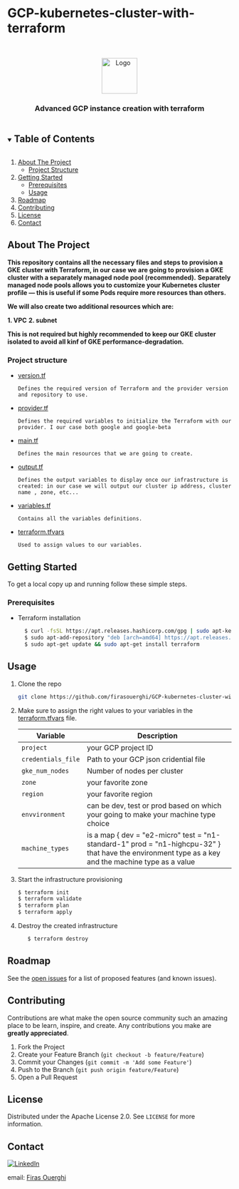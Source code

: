 # GCP-kubernetes-cluster-with-terraform





<!---[![Contributors][contributors-shield]][contributors-url]
[![Forks][forks-shield]][forks-url]
[![Stargazers][stars-shield]][stars-url]
[![Issues]][issues-url]
[![MIT License]][license-url]-->

<!-- PROJECT LOGO -->
<br />
<p align="center">
  <a href="https://github.com/firasouerghi/GCP-kubernetes-cluster-with-terraform">
    <img src="images/logo.png" alt="Logo" width="80" height="80">
  </a>

  <h3 align="center">Advanced GCP instance creation with terraform</h3>

</p>



<!-- TABLE OF CONTENTS -->
<details open="open">
  <summary><h2 style="display: inline-block">Table of Contents</h2></summary>
  <ol>
    <li>
      <a href="#about-the-project">About The Project</a>
      <ul>
        <li><a href="#project-structure">Project Structure</a></li>
      </ul>
    </li>
    <li>
      <a href="#getting-started">Getting Started</a>
      <ul>
        <li><a href="#prerequisites">Prerequisites</a></li>
        <li><a href="#usage">Usage</a></li>
      </ul>
    </li>
    <li><a href="#roadmap">Roadmap</a></li>
    <li><a href="#contributing">Contributing</a></li>
    <li><a href="#license">License</a></li>
    <li><a href="#contact">Contact</a></li>
  </ol>
</details>



<!-- ABOUT THE PROJECT -->
## About The Project

**This repository contains all the necessary files and steps to provision a GKE cluster with Terraform, in our case we are going to provision a GKE cluster with a separately managed node pool (recommended).**
**Separately managed node pools allows you to customize your Kubernetes cluster profile — this is useful if some Pods require more resources than others.**


**We will also create two additional resources which are:**

**1. VPC**
**2. subnet**

**This is not required but highly recommended to keep our GKE cluster isolated to avoid all kinf of GKE performance-degradation.**


### Project structure

* [version.tf](https://github.com/firasouerghi/GCP-kubernetes-cluster-with-terraform/blob/main/version.tf)

   `Defines the required version of Terraform and the provider version and repository to use.`

* [provider.tf](https://github.com/firasouerghi/GCP-kubernetes-cluster-with-terraform/blob/main/provider.tf)

  `Defines the required variables to initialize the Terraform with our provider. I our case both google and google-beta`

* [main.tf](https://github.com/firasouerghi/GCP-kubernetes-cluster-with-terraform/blob/main/main.tf)

  `Defines the main resources that we are going to create.`


* [output.tf](https://github.com/firasouerghi/GCP-kubernetes-cluster-with-terraform/blob/main/output.tf)

  `Defines the output variables to display once our infrastructure is created: in our case we will output our cluster ip address, cluster name , zone, etc... `

* [variables.tf](https://github.com/firasouerghi/GCP-kubernetes-cluster-with-terraform/blob/main/variables.tf)

  `Contains all the variables definitions.`

* [terraform.tfvars](https://github.com/firasouerghi/GCP-kubernetes-cluster-with-terraform/blob/main/terraform.tfvars)

  `Used to assign values to our variables.`



<!-- GETTING STARTED -->
## Getting Started

To get a local copy up and running follow these simple steps.

### Prerequisites

* Terraform installation
  ```sh
    $ curl -fsSL https://apt.releases.hashicorp.com/gpg | sudo apt-key add -
    $ sudo apt-add-repository "deb [arch=amd64] https://apt.releases.hashicorp.com $(lsb_release -cs) main"
    $ sudo apt-get update && sudo apt-get install terraform
  ```





<!-- USAGE EXAMPLES -->
## Usage

1. Clone the repo
   ```sh
   git clone https://github.com/firasouerghi/GCP-kubernetes-cluster-with-terraform.git
   ```
2. Make sure to assign the right values to your variables in the [terraform.tfvars](https://github.com/firasouerghi/GCP-kubernetes-cluster-with-terraform/blob/main/terraform.tfvars) file.

    | Variable | Description |
    |----------|-------|
    `project` | your GCP project ID
    `credentials_file` | Path to your GCP json cridential file
    `gke_num_nodes` | Number of nodes per cluster
    `zone` | your favorite zone
    `region` | your favorite region
    `envvironment` | can be dev, test or prod based on which your going to make your machine type choice
    `machine_types` | is a map { dev  = "e2-micro" test = "n1-standard-1" prod = "n1-highcpu-32" } that have the environment type as a key and the machine type as a value



3. Start the infrastructure provisioning
   ```sh
   $ terraform init
   $ terraform validate
   $ terraform plan
   $ terraform apply
   ```
4. Destroy the created infrastructure
   ```sh
      $ terraform destroy
   ```


<!-- ROADMAP -->
## Roadmap

See the [open issues](https://github.com/firasouerghi/GCP-kubernetes-cluster-with-terraform/issues) for a list of proposed features (and known issues).



<!-- CONTRIBUTING -->
## Contributing

Contributions are what make the open source community such an amazing place to be learn, inspire, and create. Any contributions you make are **greatly appreciated**.

1. Fork the Project
2. Create your Feature Branch (`git checkout -b feature/Feature`)
3. Commit your Changes (`git commit -m 'Add some Feature'`)
4. Push to the Branch (`git push origin feature/Feature`)
5. Open a Pull Request



<!-- LICENSE -->
## License

Distributed under the Apache License 2.0. See `LICENSE` for more information.



<!-- CONTACT -->
## Contact
[![LinkedIn][linkedin-shield]][linkedin-url]

email: [Firas Ouerghi](mailto:ouerghifir@gmail.com) 




<!-- ACKNOWLEDGEMENTS 
## Acknowledgements

* []()-->





<!-- MARKDOWN LINKS & IMAGES -->
<!-- https://www.markdownguide.org/basic-syntax/#reference-style-links -->
[contributors-shield]: https://img.shields.io/github/contributors/github_username/repo.svg?style=for-the-badge
[contributors-url]: https://github.com/firasouerghi/
[forks-shield]: https://img.shields.io/github/forks/github_username/repo.svg?style=for-the-badge
[forks-url]: https://github.com/github_username/repo/network/members
[stars-shield]: https://img.shields.io/github/stars/github_username/repo.svg?style=for-the-badge
[stars-url]: https://github.com/github_username/repo/stargazers
[issues-shield]: https://img.shields.io/github/issues/github_username/repo.svg?style=for-the-badge
[license-shield]: https://img.shields.io/github/license/github_username/repo.svg?style=for-the-badge
[linkedin-shield]: https://img.shields.io/badge/-LinkedIn-black.svg?style=for-the-badge&logo=linkedin&colorB=555


[issues-url]: https://github.com/firasouerghi/GCP_instance_module/issues
[license-url]: https://github.com/firasouerghi/GCP_instance_module/blob/main/LICENSE
[linkedin-url]: https://linkedin.com/in/firas-ouerghi/